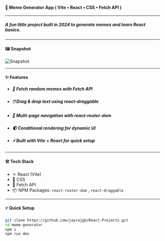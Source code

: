 #### 🤪 **Meme Generator App** ( Vite • React • CSS • Fetch API )

---

##### A fun little project built in **2024** to generate memes and learn React basics.

---

#### 🖼️ **Snapshot**

![Snapshot](/MemeGenerator/public/project.png)

---

#### ✨ **Features**

- ##### 🎲 Fetch random memes with **Fetch API**
- ##### 🖱️ Drag & drop text using **react-draggable**
- ##### 🔀 Multi-page navigation with **react-router-dom**
- ##### 🌓 Conditional rendering for dynamic UI
- ##### ⚡ Built with **Vite + React** for quick setup

---

#### 🛠️ **Tech Stack**

- ⚛️ React (Vite)
- 🎨 CSS
- 🔗 Fetch API
- 📦 NPM Packages: `react-router-dom` , `react-draggable`

---

#### ⚡ **Quick Setup**

```bash
git clone https://github.com/jayrajgb/React-Projects.git
cd meme-generator
npm i
npm run dev
```
